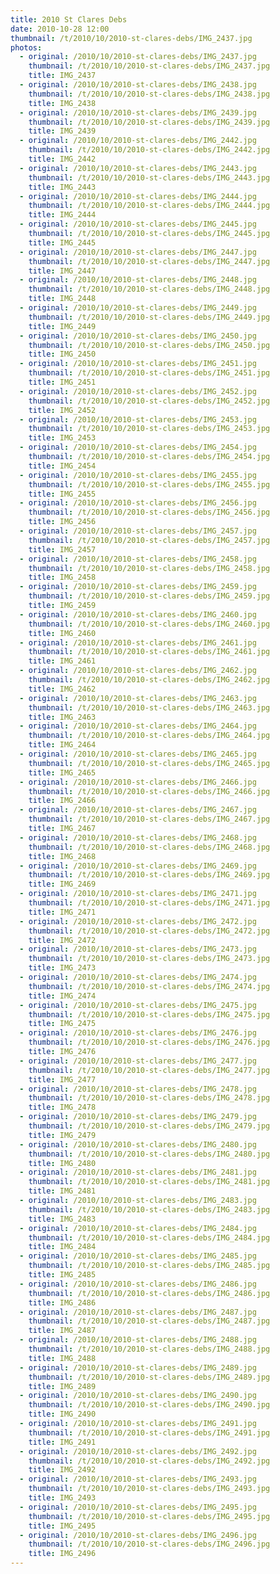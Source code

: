 ```yaml
---
title: 2010 St Clares Debs
date: 2010-10-28 12:00
thumbnail: /t/2010/10/2010-st-clares-debs/IMG_2437.jpg
photos:
  - original: /2010/10/2010-st-clares-debs/IMG_2437.jpg
    thumbnail: /t/2010/10/2010-st-clares-debs/IMG_2437.jpg
    title: IMG_2437
  - original: /2010/10/2010-st-clares-debs/IMG_2438.jpg
    thumbnail: /t/2010/10/2010-st-clares-debs/IMG_2438.jpg
    title: IMG_2438
  - original: /2010/10/2010-st-clares-debs/IMG_2439.jpg
    thumbnail: /t/2010/10/2010-st-clares-debs/IMG_2439.jpg
    title: IMG_2439
  - original: /2010/10/2010-st-clares-debs/IMG_2442.jpg
    thumbnail: /t/2010/10/2010-st-clares-debs/IMG_2442.jpg
    title: IMG_2442
  - original: /2010/10/2010-st-clares-debs/IMG_2443.jpg
    thumbnail: /t/2010/10/2010-st-clares-debs/IMG_2443.jpg
    title: IMG_2443
  - original: /2010/10/2010-st-clares-debs/IMG_2444.jpg
    thumbnail: /t/2010/10/2010-st-clares-debs/IMG_2444.jpg
    title: IMG_2444
  - original: /2010/10/2010-st-clares-debs/IMG_2445.jpg
    thumbnail: /t/2010/10/2010-st-clares-debs/IMG_2445.jpg
    title: IMG_2445
  - original: /2010/10/2010-st-clares-debs/IMG_2447.jpg
    thumbnail: /t/2010/10/2010-st-clares-debs/IMG_2447.jpg
    title: IMG_2447
  - original: /2010/10/2010-st-clares-debs/IMG_2448.jpg
    thumbnail: /t/2010/10/2010-st-clares-debs/IMG_2448.jpg
    title: IMG_2448
  - original: /2010/10/2010-st-clares-debs/IMG_2449.jpg
    thumbnail: /t/2010/10/2010-st-clares-debs/IMG_2449.jpg
    title: IMG_2449
  - original: /2010/10/2010-st-clares-debs/IMG_2450.jpg
    thumbnail: /t/2010/10/2010-st-clares-debs/IMG_2450.jpg
    title: IMG_2450
  - original: /2010/10/2010-st-clares-debs/IMG_2451.jpg
    thumbnail: /t/2010/10/2010-st-clares-debs/IMG_2451.jpg
    title: IMG_2451
  - original: /2010/10/2010-st-clares-debs/IMG_2452.jpg
    thumbnail: /t/2010/10/2010-st-clares-debs/IMG_2452.jpg
    title: IMG_2452
  - original: /2010/10/2010-st-clares-debs/IMG_2453.jpg
    thumbnail: /t/2010/10/2010-st-clares-debs/IMG_2453.jpg
    title: IMG_2453
  - original: /2010/10/2010-st-clares-debs/IMG_2454.jpg
    thumbnail: /t/2010/10/2010-st-clares-debs/IMG_2454.jpg
    title: IMG_2454
  - original: /2010/10/2010-st-clares-debs/IMG_2455.jpg
    thumbnail: /t/2010/10/2010-st-clares-debs/IMG_2455.jpg
    title: IMG_2455
  - original: /2010/10/2010-st-clares-debs/IMG_2456.jpg
    thumbnail: /t/2010/10/2010-st-clares-debs/IMG_2456.jpg
    title: IMG_2456
  - original: /2010/10/2010-st-clares-debs/IMG_2457.jpg
    thumbnail: /t/2010/10/2010-st-clares-debs/IMG_2457.jpg
    title: IMG_2457
  - original: /2010/10/2010-st-clares-debs/IMG_2458.jpg
    thumbnail: /t/2010/10/2010-st-clares-debs/IMG_2458.jpg
    title: IMG_2458
  - original: /2010/10/2010-st-clares-debs/IMG_2459.jpg
    thumbnail: /t/2010/10/2010-st-clares-debs/IMG_2459.jpg
    title: IMG_2459
  - original: /2010/10/2010-st-clares-debs/IMG_2460.jpg
    thumbnail: /t/2010/10/2010-st-clares-debs/IMG_2460.jpg
    title: IMG_2460
  - original: /2010/10/2010-st-clares-debs/IMG_2461.jpg
    thumbnail: /t/2010/10/2010-st-clares-debs/IMG_2461.jpg
    title: IMG_2461
  - original: /2010/10/2010-st-clares-debs/IMG_2462.jpg
    thumbnail: /t/2010/10/2010-st-clares-debs/IMG_2462.jpg
    title: IMG_2462
  - original: /2010/10/2010-st-clares-debs/IMG_2463.jpg
    thumbnail: /t/2010/10/2010-st-clares-debs/IMG_2463.jpg
    title: IMG_2463
  - original: /2010/10/2010-st-clares-debs/IMG_2464.jpg
    thumbnail: /t/2010/10/2010-st-clares-debs/IMG_2464.jpg
    title: IMG_2464
  - original: /2010/10/2010-st-clares-debs/IMG_2465.jpg
    thumbnail: /t/2010/10/2010-st-clares-debs/IMG_2465.jpg
    title: IMG_2465
  - original: /2010/10/2010-st-clares-debs/IMG_2466.jpg
    thumbnail: /t/2010/10/2010-st-clares-debs/IMG_2466.jpg
    title: IMG_2466
  - original: /2010/10/2010-st-clares-debs/IMG_2467.jpg
    thumbnail: /t/2010/10/2010-st-clares-debs/IMG_2467.jpg
    title: IMG_2467
  - original: /2010/10/2010-st-clares-debs/IMG_2468.jpg
    thumbnail: /t/2010/10/2010-st-clares-debs/IMG_2468.jpg
    title: IMG_2468
  - original: /2010/10/2010-st-clares-debs/IMG_2469.jpg
    thumbnail: /t/2010/10/2010-st-clares-debs/IMG_2469.jpg
    title: IMG_2469
  - original: /2010/10/2010-st-clares-debs/IMG_2471.jpg
    thumbnail: /t/2010/10/2010-st-clares-debs/IMG_2471.jpg
    title: IMG_2471
  - original: /2010/10/2010-st-clares-debs/IMG_2472.jpg
    thumbnail: /t/2010/10/2010-st-clares-debs/IMG_2472.jpg
    title: IMG_2472
  - original: /2010/10/2010-st-clares-debs/IMG_2473.jpg
    thumbnail: /t/2010/10/2010-st-clares-debs/IMG_2473.jpg
    title: IMG_2473
  - original: /2010/10/2010-st-clares-debs/IMG_2474.jpg
    thumbnail: /t/2010/10/2010-st-clares-debs/IMG_2474.jpg
    title: IMG_2474
  - original: /2010/10/2010-st-clares-debs/IMG_2475.jpg
    thumbnail: /t/2010/10/2010-st-clares-debs/IMG_2475.jpg
    title: IMG_2475
  - original: /2010/10/2010-st-clares-debs/IMG_2476.jpg
    thumbnail: /t/2010/10/2010-st-clares-debs/IMG_2476.jpg
    title: IMG_2476
  - original: /2010/10/2010-st-clares-debs/IMG_2477.jpg
    thumbnail: /t/2010/10/2010-st-clares-debs/IMG_2477.jpg
    title: IMG_2477
  - original: /2010/10/2010-st-clares-debs/IMG_2478.jpg
    thumbnail: /t/2010/10/2010-st-clares-debs/IMG_2478.jpg
    title: IMG_2478
  - original: /2010/10/2010-st-clares-debs/IMG_2479.jpg
    thumbnail: /t/2010/10/2010-st-clares-debs/IMG_2479.jpg
    title: IMG_2479
  - original: /2010/10/2010-st-clares-debs/IMG_2480.jpg
    thumbnail: /t/2010/10/2010-st-clares-debs/IMG_2480.jpg
    title: IMG_2480
  - original: /2010/10/2010-st-clares-debs/IMG_2481.jpg
    thumbnail: /t/2010/10/2010-st-clares-debs/IMG_2481.jpg
    title: IMG_2481
  - original: /2010/10/2010-st-clares-debs/IMG_2483.jpg
    thumbnail: /t/2010/10/2010-st-clares-debs/IMG_2483.jpg
    title: IMG_2483
  - original: /2010/10/2010-st-clares-debs/IMG_2484.jpg
    thumbnail: /t/2010/10/2010-st-clares-debs/IMG_2484.jpg
    title: IMG_2484
  - original: /2010/10/2010-st-clares-debs/IMG_2485.jpg
    thumbnail: /t/2010/10/2010-st-clares-debs/IMG_2485.jpg
    title: IMG_2485
  - original: /2010/10/2010-st-clares-debs/IMG_2486.jpg
    thumbnail: /t/2010/10/2010-st-clares-debs/IMG_2486.jpg
    title: IMG_2486
  - original: /2010/10/2010-st-clares-debs/IMG_2487.jpg
    thumbnail: /t/2010/10/2010-st-clares-debs/IMG_2487.jpg
    title: IMG_2487
  - original: /2010/10/2010-st-clares-debs/IMG_2488.jpg
    thumbnail: /t/2010/10/2010-st-clares-debs/IMG_2488.jpg
    title: IMG_2488
  - original: /2010/10/2010-st-clares-debs/IMG_2489.jpg
    thumbnail: /t/2010/10/2010-st-clares-debs/IMG_2489.jpg
    title: IMG_2489
  - original: /2010/10/2010-st-clares-debs/IMG_2490.jpg
    thumbnail: /t/2010/10/2010-st-clares-debs/IMG_2490.jpg
    title: IMG_2490
  - original: /2010/10/2010-st-clares-debs/IMG_2491.jpg
    thumbnail: /t/2010/10/2010-st-clares-debs/IMG_2491.jpg
    title: IMG_2491
  - original: /2010/10/2010-st-clares-debs/IMG_2492.jpg
    thumbnail: /t/2010/10/2010-st-clares-debs/IMG_2492.jpg
    title: IMG_2492
  - original: /2010/10/2010-st-clares-debs/IMG_2493.jpg
    thumbnail: /t/2010/10/2010-st-clares-debs/IMG_2493.jpg
    title: IMG_2493
  - original: /2010/10/2010-st-clares-debs/IMG_2495.jpg
    thumbnail: /t/2010/10/2010-st-clares-debs/IMG_2495.jpg
    title: IMG_2495
  - original: /2010/10/2010-st-clares-debs/IMG_2496.jpg
    thumbnail: /t/2010/10/2010-st-clares-debs/IMG_2496.jpg
    title: IMG_2496
---
```

